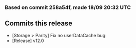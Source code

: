 ### Based on commit 258a54f, made 18/09 20:32 UTC
## Commits this release
  - [Storage > Parity] Fix no userDataCache bug
  - [Release] v12.0